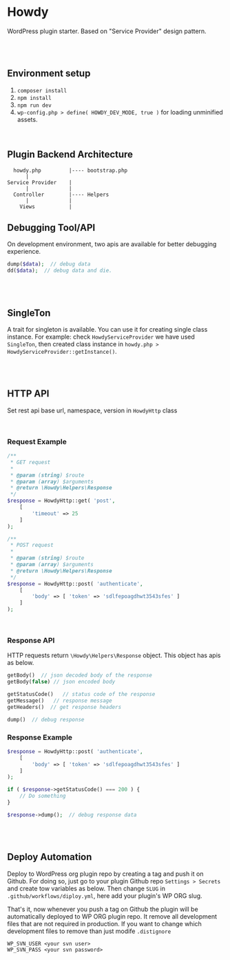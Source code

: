 # Howdy
WordPress plugin starter. Based on "Service Provider" design pattern.

<br>
<br>

## Environment setup
1. `composer install`
2. `npm install`
3. `npm run dev`
4. `wp-config.php > define( HOWDY_DEV_MODE, true )` for loading unminified assets.

<br>

## Plugin Backend Architecture

```
  howdy.php         |---- bootstrap.php
      |
Service Provider    |
      |             |
  Controller        |---- Helpers
      |             |
    Views           |
```

## Debugging Tool/API
On development environment, two apis are available for better debugging experience.

```php
dump($data);  // debug data
dd($data);  // debug data and die. 
```

<br>
<br>

## SingleTon
A trait for singleton is available. You can use it for creating single class instance.
For example: check `HowdyServiceProvider` we have used `SingleTon`, then created class instance in `howdy.php > HowdyServiceProvider::getInstance()`.

<br>
<br>

## HTTP API
Set rest api base url, namespace, version in `HowdyHttp` class

<br>

### Request Example

```php
/**
 * GET request
 * 
 * @param (string) $route
 * @param (array) $arguments
 * @return \Howdy\Helpers\Response
 */
$response = HowdyHttp::get( 'post',
    [
        'timeout' => 25
    ]
);

/**
 * POST request
 * 
 * @param (string) $route
 * @param (array) $arguments
 * @return \Howdy\Helpers\Response
 */
$response = HowdyHttp::post( 'authenticate',
    [
        'body' => [ 'token' => 'sdlfepoagdhwt3543sfes' ]
    ]
);
```

<br>

### Response API
HTTP requests return `\Howdy\Helpers\Response` object. This object has apis as below.

```php
getBody()  // json decoded body of the response
getBody(false) // json encoded body

getStatusCode()   // status code of the response
getMessage()   // response message
getHeaders()  // get response headers

dump()  // debug response
```

### Response Example

```php
$response = HowdyHttp::post( 'authenticate',
    [
        'body' => [ 'token' => 'sdlfepoagdhwt3543sfes' ]
    ]
);

if ( $response->getStatusCode() === 200 ) {
    // Do something
}

$response->dump();  // debug response data
```

<br>
<br>

## Deploy Automation

<p>Deploy to WordPress org plugin repo by creating a tag and push it on Github.
For doing so, just go to your plugin Github repo <code>Settings > Secrets</code> and create tow variables as below. Then change <code>SLUG</code> in <code>.github/workflows/diploy.yml</code>, here add your plugin's WP ORG slug.</p>
<p>That's it, now whenever you push a tag on Github the plugin will be automatically deployed to WP ORG plugin repo. It remove all development files that are not required in production. If you want to change which development files to remove than just modife <code>.distignore</code></p>

```
WP_SVN_USER <your svn user>
WP_SVN_PASS <your svn password>
```
